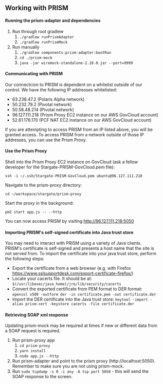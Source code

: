 ## Working with PRISM


#### Running the prism-adapter and dependencies
1. Run through root gradlew
    1. `./gradlew runPrismAdapter`
    1. `./gradlew runPrismMock`
1. Run manually
    1. `./gradlew components:prism-adapter:bootRun`
    1. `cd ./prism-mock`
    1. `java -jar wiremock-standalone-2.18.0.jar --port=9999`

#### Communicating with PRISM
Our connectcion to  PRISM is dependent on a whitelist outside of our control. We have the following IP addresses whitelisted:
* 63.238.47.2 (Polaris Alpha network)
* 50.232.79.2 (Pivotal network)
* 50.58.48.214 (Pivotal network)
* 96.127.111.218 (Prism Proxy EC2 instance on our AWS GovCloud account)
* 52.61.176.170 (PCF NAT EC2 instance on our AWS GovCloud account)

If you are attempting to access PRISM from an IP listed above, you will be granted access. To access PRISM from a network
outside of those IP addresses, you can use the Prism Proxy.

#### Use the Prism Proxy
Shell into the Prism Proxy EC2 instance on GovCloud (ask a fellow developer for the Stargate-PRISM-GovCloud.pem file):

`ssh -i ~/.ssh/Stargate-PRISM-GovCloud.pem ubuntu@96.127.111.218`

Navigate to the prism-proxy directory:

`cd ~/workspace/stargate/prism-proxy`

Start the proxy in the background:

`pm2 start app.js -- --http`

You can now access PRISM by visiting http://96.127.111.218:5050

#### Importing PRISM's self-signed certificate into Java trust store
You may need to interact with PRISM using a variety of Java clients. PRISM's certificate is self-signed and presents
a host name that the site is not served from. To import the certificate into your java trust store, perform the following
steps:
* Export the certificate from a web browser (e.g. with Firefox https://www.sslsupportdesk.com/export-certificate-firefox/)
* Locate your cacerts file. It should be at: `$(/usr/libexec/java_home)/jre/lib/security/cacerts`
* Convert the exported certificate from PEM format to DER format: `openssl x509 -outform der -in certificate.pem -out certificate.der`
* Import the DER certificate into the Java trust store: `keytool -import -alias prism-cert -keystore cacerts -file certificate.der`

#### Retrieving SOAP xml response
Updating prism-mock may be required at times if new or different data from a SOAP request is required.
1. Run prism-proxy app
    1. `cd prism-proxy`
    1. `yarn install`
    1. `node app.js --http`
1. Run prism-adapter and point to the prism proxy (http://localhost:5050). Remember to make sure you are not using prism-mock.
1. Run `sudo tcpdump -s 0 -i any -A tcp port 5050` - this will send the SOAP response to the screen.